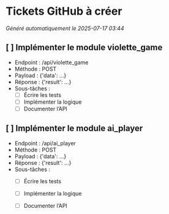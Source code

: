 # Tickets GitHub à créer

*Généré automatiquement le 2025-07-17 03:44*

## [ ] Implémenter le module **violette_game**
- Endpoint : /api/violette_game
- Méthode : POST
- Payload : {'data': ...}
- Réponse : {'result': ...}
- Sous-tâches :
  - [ ] Écrire les tests
  - [ ] Implémenter la logique
  - [ ] Documenter l’API

## [ ] Implémenter le module **ai_player**
- Endpoint : /api/ai_player
- Méthode : POST
- Payload : {'data': ...}
- Réponse : {'result': ...}
- Sous-tâches :
  - [ ] Écrire les tests
  - [ ] Implémenter la logique
  - [ ] Documenter l’API

